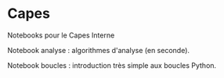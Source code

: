 # Capes
Notebooks pour le Capes Interne

Notebook analyse : algorithmes d'analyse (en seconde).

Notebook boucles : introduction très simple aux boucles Python.
